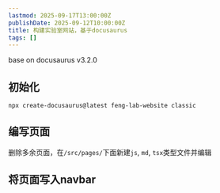 ```yaml
---
lastmod: 2025-09-17T13:00:00Z
publishDate: 2025-09-12T10:00:00Z
title: 构建实验室网站，基于docusaurus
tags: []
---
```


base on docusaurus v3.2.0  

## 初始化

```
npx create-docusaurus@latest feng-lab-website classic
```

## 编写页面

删除多余页面，在`/src/pages/`下面新建`js`, `md`, `tsx`类型文件并编辑  

## 将页面写入navbar
